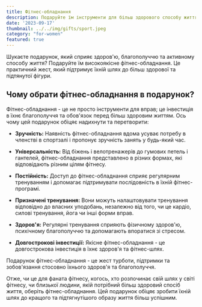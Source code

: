 ```yaml
---
title: Фітнес-обладнання
description: Подаруйте їм інструменти для більш здорового способу життя з високоякісним фітнес-обладнанням.
date: '2023-09-17'
thumbnail: ../../img/gifts/sport.jpeg
category: "for-women"
featured: true
---
```


Шукаєте подарунок, який сприяє здоров'ю, благополуччю та активному способу життя? Подаруйте їм високоякісне фітнес-обладнання. Це практичний жест, який підтримує їхній шлях до більш здорової та підтянутої фігури.

## Чому обрати фітнес-обладнання в подарунок?

Фітнес-обладнання - це не просто інструменти для вправ; це інвестиція в їхнє благополуччя та обов'язок перед більш здоровим життям. Ось чому цей подарунок обіцяє надихнути та перетворити:

- **Зручність:** Наявність фітнес-обладнання вдома усуває потребу в членстві в спортзалі і пропонує зручність занять у будь-який час.

- **Універсальність:** Від біжень і велотренажерів до гумових петель і гантелей, фітнес-обладнання представлено в різних формах, які відповідають різним цілям фітнесу.

- **Постійність:** Доступ до фітнес-обладнання сприяє регулярним тренуванням і допомагає підтримувати послідовність в їхній фітнес-програмі.

- **Призначені тренування:** Вони можуть налаштовувати тренування відповідно до власних уподобань, незалежно від того, чи це кардіо, силові тренування, йога чи інші форми вправ.

- **Здоров'я:** Регулярні тренування сприяють фізичному здоров'ю, психічному благополуччю та допомагають впоратися зі стресом.

- **Довгострокові інвестиції:** Якісне фітнес-обладнання - це довгострокова інвестиція в їхнє здоров'я та фітнес-шлях.

Подарунок фітнес-обладнання - це жест турботи, підтримки та зобов'язання стосовно їхнього здоров'я та благополуччя.

Отже, чи це для фаната фітнесу, когось, хто розпочинає свій шлях у світі фітнесу, чи близької людини, якій потрібний більш здоровий спосіб життя, оберіть фітнес-обладнання. Цей подарунок обіцяє зробити їхній шлях до кращого та підтягнутішого образу життя більш успішним.
